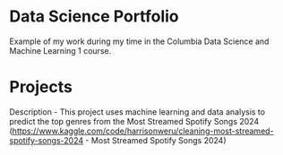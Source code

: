 # Data Science Portfolio
Example of my work during my time in the Columbia Data Science and Machine Learning 1 course.

# Projects
Description - This project uses machine learning and data analysis to predict the top genres from the Most Streamed Spotify Songs 2024 (https://www.kaggle.com/code/harrisonweru/cleaning-most-streamed-spotify-songs-2024 - Most Streamed Spotify Songs 2024)
